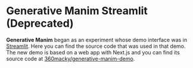# Generative Manim Streamlit (Deprecated)

**Generative Manim** began as an experiment whose demo interface was in [Streamlit](https://streamlit.app/). Here you can find the source code that was used in that demo. The new demo is based on a web app with Next.js and you can find its source code at [360macky/generative-manim-demo](https://github.com/360macky/generative-manim-demo).

